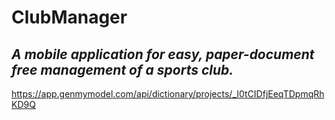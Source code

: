 # ClubManager
## **_A mobile application for easy, paper-document free management of a sports club._**

https://app.genmymodel.com/api/dictionary/projects/_I0tCIDfjEeqTDpmqRhKD9Q
